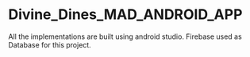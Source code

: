 # Divine_Dines_MAD_ANDROID_APP
All the implementations are built using android studio.
Firebase used as Database for this project.
